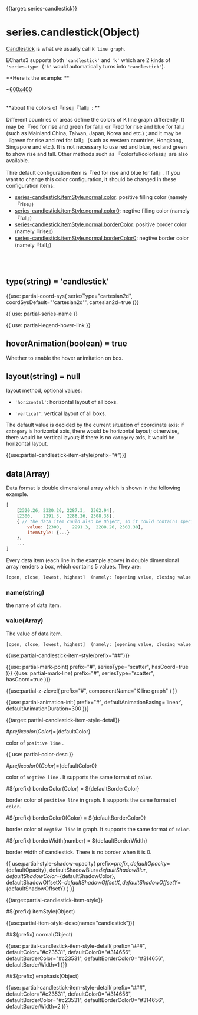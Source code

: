 
{{target: series-candlestick}}

# series.candlestick(Object)

[Candlestick](https://en.wikipedia.org/wiki/Candlestick_chart) is what we usually call `K line graph`. 

ECharts3  supports both `'candlestick'` and `'k'` which are 2 kinds of `'series.type'` (`'k'` would automatically turns into `'candlestick'`).

**Here is the example: **

~[600x400](${galleryViewPath}candlestick-sh&edit=1&reset=1)


<br>
**about the colors of『rise』『fall』: **

Different countries or areas define the colors of K line graph differently. It may be 『red for rise and green for fall』or『red for rise and blue for fall』 (such as Mainland China, Taiwan, Japan, Korea and etc.) ; and it may be 『green for rise and red for fall』 (such as western countries, Hongkong, Singapore and etc.). It is not necessary to use red and blue, red and green to show rise and fall. Other methods such as 『colorful/colorless』are also available.


Thre default configuration item is『red for rise and blue for fall』. If you want to change this color configuration, it should be changed in these configuration items: 

+ [series-candlestick.itemStyle.normal.color](~series-candlestick.itemStyle.normal.color): positive filling color (namely『rise』) 
+ [series-candlestick.itemStyle.normal.color0](~series-candlestick.itemStyle.normal.color0): negtive filling color (namely『fall』) 
+ [series-candlestick.itemStyle.normal.borderColor](~series-candlestick.itemStyle.normal.borderColor): positive border color (namely『rise』) 
+ [series-candlestick.itemStyle.normal.borderColor0](series-candlestick.itemStyle.normal.borderColor0): negtive border color (namely『fall』) 


<br>
<br>

## type(string) = 'candlestick'

{{use: partial-coord-sys(
    seriesType="cartesian2d",
    coordSysDefault="'cartesian2d'",
    cartesian2d=true
)}}

{{ use: partial-series-name }}

{{ use: partial-legend-hover-link }}


## hoverAnimation(boolean) = true

Whether to enable the hover animitation on box.


## layout(string) = null

layout method, optional values: 

+ `'horizontal'`: horizontal layout of all boxs.

+ `'vertical'`: vertical layout of all boxs.

The default value is decided by the current situation of coordinate axis: if `category` is horizontal axis, there would be horizontal layout; otherwise, there would be vertical layout; if there is no `category` axis, it would be horizontal layout. 



{{use:partial-candlestick-item-style(prefix="#")}}


## data(Array)

Data format is double dimensional array which is shown in the following example.

```javascript
[
    [2320.26, 2320.26, 2287.3,  2362.94],
    [2300,    2291.3,  2288.26, 2308.38],
    { // the data item could also be Object, so it could contains special setting values for this data item.
        value: [2300,    2291.3,  2288.26, 2308.38],
        itemStyle: {...}
    },
    ...
]
```

Every data item (each line in the example above)  in double dimensional array renders a box, which contains 5 values. They are: 

```javascript
[open, close, lowest, highest]  (namely: [opening value, closing value, lowest value, highest value]) 
```

### name(string)

the name of data item.

### value(Array)

The value of data item.


```javascript
[open, close, lowest, highest]  (namely: [opening value, closing value, lowest value, highest value]) 
```


{{use:partial-candlestick-item-style(prefix="##")}}



{{use: partial-mark-point(
    prefix="#",
    seriesType="scatter",
    hasCoord=true
)}}
{{use: partial-mark-line(
    prefix="#",
    seriesType="scatter",
    hasCoord=true
)}}

{{use:partial-z-zlevel(
    prefix="#",
    componentName="K line graph"
) }}

{{use: partial-animation-init(
    prefix="#",
    defaultAnimationEasing='linear',
    defaultAnimationDuration=300
)}}







{{target: partial-candlestick-item-style-detail}}

#${prefix} color(Color)=${defaultColor}

color of `positive line` .

{{ use: partial-color-desc }}

#${prefix} color0(Color)=${defaultColor0}

color of `negtive line` . It supports the same format of `color`.


#${prefix} borderColor(Color) = ${defaultBorderColor}

border color of `positive line` in graph.  It supports the same format of `color`. 


#${prefix} borderColor0(Color) = ${defaultBorderColor0}

border color of `negtive line` in graph.  It supports the same format of `color`. 


#${prefix} borderWidth(number) = ${defaultBorderWidth}

border width of candlestick. There is no border when it is 0.

{{ use:partial-style-shadow-opacity(
    prefix=${prefix},
    defaultOpacity=${defaultOpacity},
    defaultShadowBlur=${defaultShadowBlur},
    defaultShadowColor=${defaultShadowColor},
    defaultShadowOffsetX=${defaultShadowOffsetX},
    defaultShadowOffsetY=${defaultShadowOffsetY}
) }}









{{target:partial-candlestick-item-style}}


#${prefix} itemStyle(Object)

{{use:partial-item-style-desc(name="candlestick")}}


##${prefix} normal(Object)

{{use: partial-candlestick-item-style-detail(
    prefix="###",
    defaultColor="#c23531",
    defaultColor0="#314656",
    defaultBorderColor="#c23531",
    defaultBorderColor0="#314656",
    defaultBorderWidth=1
)}}

##${prefix} emphasis(Object)

{{use: partial-candlestick-item-style-detail(
    prefix="###",
    defaultColor="#c23531",
    defaultColor0="#314656",
    defaultBorderColor="#c23531",
    defaultBorderColor0="#314656",
    defaultBorderWidth=2
)}}

